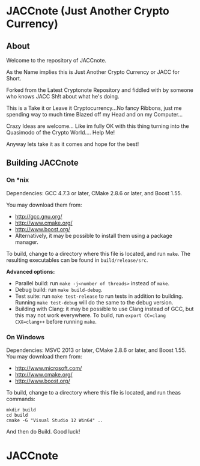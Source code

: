 # JACCnote (Just Another Crypto Currency)

## About

Welcome to the repository of JACCnote.

As the Name implies this is Just Another Crypto Currency or JACC for Short.

Forked from the Latest Cryptonote Repository and fiddled with by someone who knows JACC Sh!t about what he's doing.

This is a Take it or Leave it Cryptocurrency...No fancy Ribbons, just me spending way to much time Blazed off my Head and on my Computer...

Crazy Ideas are welcome... Like im fully OK with this thing turning into the Quasimodo of the Crypto World.... Help Me!

Anyway lets take it as it comes and hope for the best!

## Building JACCnote

### On *nix

Dependencies: GCC 4.7.3 or later, CMake 2.8.6 or later, and Boost 1.55.

You may download them from:

* http://gcc.gnu.org/
* http://www.cmake.org/
* http://www.boost.org/
* Alternatively, it may be possible to install them using a package manager.

To build, change to a directory where this file is located, and run `make`. The resulting executables can be found in `build/release/src`.

**Advanced options:**

* Parallel build: run `make -j<number of threads>` instead of `make`.
* Debug build: run `make build-debug`.
* Test suite: run `make test-release` to run tests in addition to building. Running `make test-debug` will do the same to the debug version.
* Building with Clang: it may be possible to use Clang instead of GCC, but this may not work everywhere. To build, run `export CC=clang CXX=clang++` before running `make`.

### On Windows
Dependencies: MSVC 2013 or later, CMake 2.8.6 or later, and Boost 1.55. You may download them from:

* http://www.microsoft.com/
* http://www.cmake.org/
* http://www.boost.org/

To build, change to a directory where this file is located, and run theas commands: 
```
mkdir build
cd build
cmake -G "Visual Studio 12 Win64" ..
```

And then do Build.
Good luck!
# JACCnote
